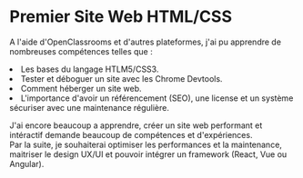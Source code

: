 # Premier Site Web HTML/CSS
A l'aide d'OpenClassrooms et d'autres plateformes, j'ai pu apprendre de nombreuses compétences telles que :
<li>Les bases du langage HTLM5/CSS3.
<li>Tester et déboguer un site avec les Chrome Devtools.
<li>Comment héberger un site web.
<li>L'importance d'avoir un référencement (SEO), une license et un système sécuriser avec une maintenance régulière.

J'ai encore beaucoup a apprendre, créer un site web performant et intéractif demande beaucoup de compétences et d'expériences.
<br>Par la suite, je souhaiterai optimiser les performances et la maintenance, maitriser le design UX/UI et pouvoir intégrer un framework (React, Vue ou Angular).
